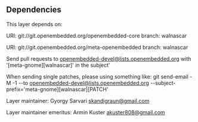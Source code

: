 Dependencies
------------
This layer depends on:

URI: git://git.openembedded.org/openembedded-core
branch: walnascar

URI: git://git.openembedded.org/meta-openembedded
branch: walnascar

Send pull requests to openembedded-devel@lists.openembedded.org with '[meta-gnome][walnascar]' in the subject'

When sending single patches, please using something like:
git send-email -M -1 --to openembedded-devel@lists.openembedded.org --subject-prefix='meta-gnome][walnascar][PATCH'

Layer maintainer: Gyorgy Sarvari <skandigraun@gmail.com>

Layer maintainer emeritus: Armin Kuster <akuster808@gmail.com>
